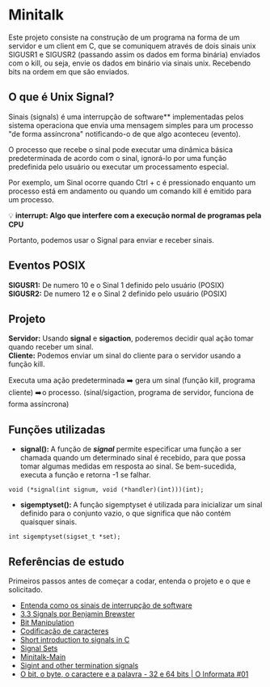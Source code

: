 # Minitalk
Este projeto consiste na construção de um programa na forma de um servidor e um client em C, que se comuniquem através de dois sinais unix SIGUSR1 e SIGUSR2 (passando assim os dados em forma binária) enviados com o kill, ou seja, envie os dados em binário via sinais unix. Recebendo bits na ordem em que são enviados.

## O que é Unix Signal?
Sinais (signals) é uma interrupção de software** implementadas pelos sistema operaciona que envia uma mensagem simples para um processo "de forma assíncrona" notificando-o de que algo aconteceu (evento).

O processo que recebe o sinal pode executar uma dinâmica básica predeterminada de acordo com o sinal, ignorá-lo por uma função predefinida pelo usuário ou executar um processamento especial.

Por exemplo, um Sinal ocorre quando Ctrl + c é pressionado enquanto um processo está em andamento ou quando um comando kill é emitido para um processo.</br>

💡 **interrupt: Algo que interfere com a execução normal de programas pela CPU**

Portanto, podemos usar o Signal para enviar e receber sinais.

## Eventos POSIX
**SIGUSR1:** De numero 10 e o Sinal 1 definido pelo usuário (POSIX)</br>
**SIGUSR2:** De numero 12 e o Sinal 2 definido pelo usuário (POSIX) 

## Projeto 
**Servidor:** Usando **signal** e **sigaction**, poderemos decidir qual ação tomar quando receber um sinal.</br>
**Cliente:** Podemos enviar um sinal do cliente para o servidor usando a função kill.</br>

Executa uma ação predeterminada ➡️ gera um sinal (função kill, programa cliente) ➡️ o processo. (sinal/sigaction, programa de servidor, funciona de forma assíncrona)

## Funções utilizadas

- <b>signal(): </b>
A função de **_signal_** permite especificar uma função a ser chamada quando um determinado sinal é recebido, para que possa tomar algumas medidas em resposta ao sinal. Se bem-sucedida, executa a função e retorna -1 se falhar.

```
void (*signal(int signum, void (*handler)(int)))(int);
```

- <b>sigemptyset(): </b>
A função sigemptyset é utilizada para inicializar um sinal definido para o conjunto vazio, o que significa que não contém quaisquer sinais. 

```
int sigemptyset(sigset_t *set);
```

## Referências de estudo
Primeiros passos antes de começar a codar, entenda o projeto e o que e solicitado.
- [Entenda como os sinais de interrupção de software](https://blog.pantuza.com/artigos/linux-signals-as-interrupcoes-de-software-na-gestao-de-processos-em-sistemas-operacionais)
- [3.3 Signals por Benjamin Brewster](https://www.youtube.com/watch?v=VwS3dx3uyiQ)
- [Bit Manipulation](https://www.youtube.com/watch?v=7jkIUgLC29I)
- [Codificação de caracteres](https://wiki.inf.ufpr.br/maziero/doku.php?id=prog2:codificacao_de_caracteres#:~:text=Cada%20caractere%20%C3%A9%20codificado%20em%20um%20byte%2C%20mas,feed%2C%20tab%2C%20etc%29%2C%20que%20dependem%20do%20terminal%20utilizado.)
- [Short introduction to signals in C](https://www.youtube.com/watch?v=5We_HtLlAbs)
- [Signal Sets](https://www.gnu.org/software/libc/manual/html_node/Signal-Sets.html)
- [Minitalk-Main](https://velog.io/@sweetykr/Minitalk-Main)
- [Sigint and other termination signals](https://www.baeldung.com/linux/sigint-and-other-termination-signals)
- [O bit, o byte, o caractere e a palavra - 32 e 64 bits | O Informata #01](https://www.youtube.com/watch?v=NYuZXg2GA9g)
